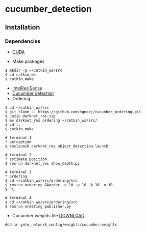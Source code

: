 # cucumber_detection


## Installation
### Dependencies
* [CUDA](https://developer.nvidia.com/cuda-toolkit-archive)

* Make packages
```
$ mkdir -p ~/catkin_ws/src
$ cd catkin_ws
$ catkin_make
```
* [IntelRealSense](https://github.com/IntelRealSense/realsense-ros)
* [Cucumber detection](https://github.com/hgnoej/cucumber_detection)
* Ordering
```
$ cd ~/catkin_ws/src
$ git clone -- https://github.com/hgnoej/cucumber_ordering.git
$ unzip darknet_ros.zip
$ mv darknet_ros ordering ~/catkin_ws/src/
$ cd ..
$ catkin_make

# terminal 1
* perception
$ roslaunch darknet_ros object_detection.launch

# terminal 2
* estimate position 
$ rosrun darknet_ros show_depth.py

# terminal 3
* ordering
$ cd ~/catkin_ws/src/ordering/src
$ rosrun ordering GAorder -g 10 -p 10 -k 10 -m 10
$ ^C

# terminal 4
$ cd ~/catkin_we/src/ordering/src
$ rosrun ordering publisher.py
```

* Cucumber weights file [DOWNLOAD](https://drive.google.com/file/d/1RSzCzxxeflkGGB4y9GMLQCJY_EiZE-id/view?usp=sharing)
```
Add in yolo_network_config/weights/cucumber.weights
```




